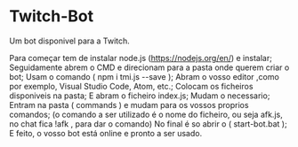 # Twitch-Bot
Um bot disponivel para a Twitch.

Para começar tem de instalar node.js (https://nodejs.org/en/) e instalar;
Seguidamente abrem o CMD e direcionam para a pasta onde querem criar o bot;
Usam o comando ( npm i tmi.js --save );
Abram o vosso editor ,como por exemplo, Visual Studio Code, Atom, etc.;
Colocam os ficheiros disponiveis na pasta;
E abram o ficheiro index.js;
Mudam o necessario;
Entram na pasta ( commands ) e mudam para os vossos proprios comandos; (o comando a ser utilizado é o nome do ficheiro, ou seja afk.js, no chat fica !afk , para dar o comando)
No final é so abrir o ( start-bot.bat );
E feito, o vosso bot está online e pronto a ser usado.

